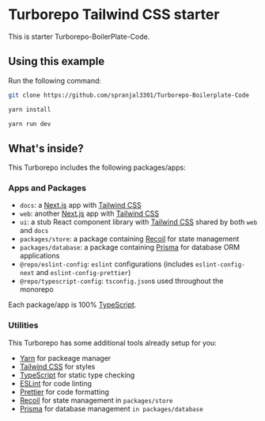 # Turborepo Tailwind CSS starter

This is starter Turborepo-BoilerPlate-Code.

## Using this example

Run the following command:

```sh
git clone https://github.com/spranjal3301/Turborepo-Boilerplate-Code
```

```sh
yarn install
```

```sh
yarn run dev
```

## What's inside?

This Turborepo includes the following packages/apps:

### Apps and Packages

- `docs`: a [Next.js](https://nextjs.org/) app with [Tailwind CSS](https://tailwindcss.com/)
- `web`: another [Next.js](https://nextjs.org/) app with [Tailwind CSS](https://tailwindcss.com/)
- `ui`: a stub React component library with [Tailwind CSS](https://tailwindcss.com/) shared by both `web` and `docs` 
- `packages/store`: a package containing [Recoil](https://recoiljs.org/) for state management
- `packages/database`: a package containing [Prisma](https://www.prisma.io/) for database ORM
applications
- `@repo/eslint-config`: `eslint` configurations (includes `eslint-config-next` and `eslint-config-prettier`)
- `@repo/typescript-config`: `tsconfig.json`s used throughout the monorepo

Each package/app is 100% [TypeScript](https://www.typescriptlang.org/).


### Utilities

This Turborepo has some additional tools already setup for you:

- [Yarn]() for packeage manager 
- [Tailwind CSS](https://tailwindcss.com/) for styles
- [TypeScript](https://www.typescriptlang.org/) for static type checking
- [ESLint](https://eslint.org/) for code linting
- [Prettier](https://prettier.io) for code formatting
- [Recoil](https://recoiljs.org/) for state management in `packages/store`
- [Prisma](https://www.prisma.io/) for database management `in packages/database`

